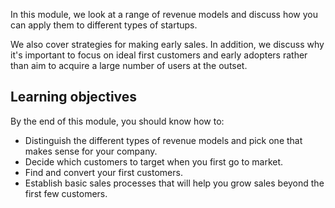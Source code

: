 In this module, we look at a range of revenue models and discuss how you can apply them to different types of startups.

We also cover strategies for making early sales. In addition, we discuss why it's important to focus on ideal first customers and early adopters rather than aim to acquire a large number of users at the outset.

## Learning objectives

By the end of this module, you should know how to:

- Distinguish the different types of revenue models and pick one that makes sense for your company.
- Decide which customers to target when you first go to market.
- Find and convert your first customers.
- Establish basic sales processes that will help you grow sales beyond the first few customers.
